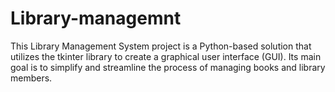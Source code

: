 # Library-managemnt
This Library Management System project is a Python-based solution that utilizes the tkinter library to create a graphical user interface (GUI). Its main goal is to simplify and streamline the process of managing books and library members. 
